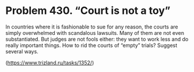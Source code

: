 # Problem 430. “Court is not a toy”

In countries where it is fashionable to sue for any reason, the courts are simply overwhelmed with scandalous lawsuits. Many of them are not even substantiated. But judges are not fools either: they want to work less and do really important things. How to rid the courts of “empty” trials? Suggest several ways.

(https://www.trizland.ru/tasks/1352/)